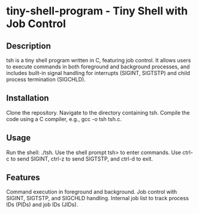 # tiny-shell-program - Tiny Shell with Job Control

## Description
tsh is a tiny shell program written in C, featuring job control. It allows users to execute commands in both foreground and background processes, and includes built-in signal handling for interrupts (SIGINT, SIGTSTP) and child process termination (SIGCHLD).

## Installation
Clone the repository.
Navigate to the directory containing tsh.
Compile the code using a C compiler, e.g., gcc -o tsh tsh.c.

## Usage
Run the shell: ./tsh.
Use the shell prompt tsh> to enter commands.
Use ctrl-c to send SIGINT, ctrl-z to send SIGTSTP, and ctrl-d to exit.

## Features
Command execution in foreground and background.
Job control with SIGINT, SIGTSTP, and SIGCHLD handling.
Internal job list to track process IDs (PIDs) and job IDs (JIDs).
